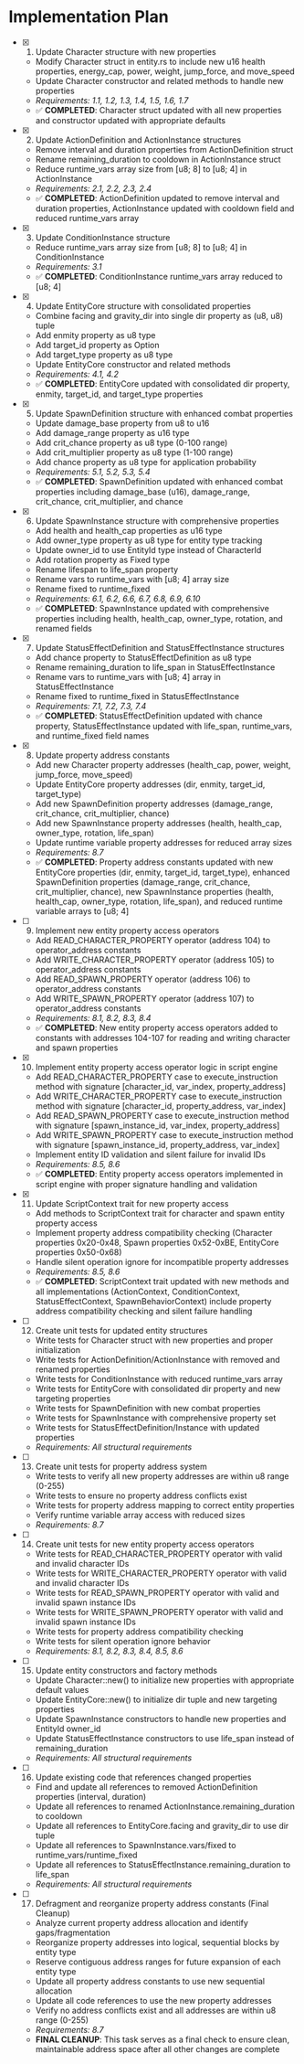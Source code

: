 # Implementation Plan

- [x] 1. Update Character structure with new properties

  - Modify Character struct in entity.rs to include new u16 health properties, energy_cap, power, weight, jump_force, and move_speed
  - Update Character constructor and related methods to handle new properties
  - _Requirements: 1.1, 1.2, 1.3, 1.4, 1.5, 1.6, 1.7_
  - ✅ **COMPLETED**: Character struct updated with all new properties and constructor updated with appropriate defaults

- [x] 2. Update ActionDefinition and ActionInstance structures

  - Remove interval and duration properties from ActionDefinition struct
  - Rename remaining_duration to cooldown in ActionInstance struct
  - Reduce runtime_vars array size from [u8; 8] to [u8; 4] in ActionInstance
  - _Requirements: 2.1, 2.2, 2.3, 2.4_
  - ✅ **COMPLETED**: ActionDefinition updated to remove interval and duration properties, ActionInstance updated with cooldown field and reduced runtime_vars array

- [x] 3. Update ConditionInstance structure

  - Reduce runtime_vars array size from [u8; 8] to [u8; 4] in ConditionInstance
  - _Requirements: 3.1_
  - ✅ **COMPLETED**: ConditionInstance runtime_vars array reduced to [u8; 4]

- [x] 4. Update EntityCore structure with consolidated properties

  - Combine facing and gravity_dir into single dir property as (u8, u8) tuple
  - Add enmity property as u8 type
  - Add target_id property as Option<EntityId>
  - Add target_type property as u8 type
  - Update EntityCore constructor and related methods
  - _Requirements: 4.1, 4.2_
  - ✅ **COMPLETED**: EntityCore updated with consolidated dir property, enmity, target_id, and target_type properties

- [x] 5. Update SpawnDefinition structure with enhanced combat properties

  - Update damage_base property from u8 to u16
  - Add damage_range property as u16 type
  - Add crit_chance property as u8 type (0-100 range)
  - Add crit_multiplier property as u8 type (1-100 range)
  - Add chance property as u8 type for application probability
  - _Requirements: 5.1, 5.2, 5.3, 5.4_
  - ✅ **COMPLETED**: SpawnDefinition updated with enhanced combat properties including damage_base (u16), damage_range, crit_chance, crit_multiplier, and chance

- [x] 6. Update SpawnInstance structure with comprehensive properties

  - Add health and health_cap properties as u16 type
  - Add owner_type property as u8 type for entity type tracking
  - Update owner_id to use EntityId type instead of CharacterId
  - Add rotation property as Fixed type
  - Rename lifespan to life_span property
  - Rename vars to runtime_vars with [u8; 4] array size
  - Rename fixed to runtime_fixed
  - _Requirements: 6.1, 6.2, 6.6, 6.7, 6.8, 6.9, 6.10_
  - ✅ **COMPLETED**: SpawnInstance updated with comprehensive properties including health, health_cap, owner_type, rotation, and renamed fields

- [x] 7. Update StatusEffectDefinition and StatusEffectInstance structures

  - Add chance property to StatusEffectDefinition as u8 type
  - Rename remaining_duration to life_span in StatusEffectInstance
  - Rename vars to runtime_vars with [u8; 4] array in StatusEffectInstance
  - Rename fixed to runtime_fixed in StatusEffectInstance
  - _Requirements: 7.1, 7.2, 7.3, 7.4_
  - ✅ **COMPLETED**: StatusEffectDefinition updated with chance property, StatusEffectInstance updated with life_span, runtime_vars, and runtime_fixed field names

- [x] 8. Update property address constants

  - Add new Character property addresses (health_cap, power, weight, jump_force, move_speed)
  - Update EntityCore property addresses (dir, enmity, target_id, target_type)
  - Add new SpawnDefinition property addresses (damage_range, crit_chance, crit_multiplier, chance)
  - Add new SpawnInstance property addresses (health, health_cap, owner_type, rotation, life_span)
  - Update runtime variable property addresses for reduced array sizes
  - _Requirements: 8.7_
  - ✅ **COMPLETED**: Property address constants updated with new EntityCore properties (dir, enmity, target_id, target_type), enhanced SpawnDefinition properties (damage_range, crit_chance, crit_multiplier, chance), new SpawnInstance properties (health, health_cap, owner_type, rotation, life_span), and reduced runtime variable arrays to [u8; 4]

- [ ] 9. Implement new entity property access operators

  - Add READ_CHARACTER_PROPERTY operator (address 104) to operator_address constants
  - Add WRITE_CHARACTER_PROPERTY operator (address 105) to operator_address constants
  - Add READ_SPAWN_PROPERTY operator (address 106) to operator_address constants
  - Add WRITE_SPAWN_PROPERTY operator (address 107) to operator_address constants
  - _Requirements: 8.1, 8.2, 8.3, 8.4_
  - ✅ **COMPLETED**: New entity property access operators added to constants with addresses 104-107 for reading and writing character and spawn properties

- [x] 10. Implement entity property access operator logic in script engine

  - Add READ_CHARACTER_PROPERTY case to execute_instruction method with signature [character_id, var_index, property_address]
  - Add WRITE_CHARACTER_PROPERTY case to execute_instruction method with signature [character_id, property_address, var_index]
  - Add READ_SPAWN_PROPERTY case to execute_instruction method with signature [spawn_instance_id, var_index, property_address]
  - Add WRITE_SPAWN_PROPERTY case to execute_instruction method with signature [spawn_instance_id, property_address, var_index]
  - Implement entity ID validation and silent failure for invalid IDs
  - _Requirements: 8.5, 8.6_
  - ✅ **COMPLETED**: Entity property access operators implemented in script engine with proper signature handling and validation

- [x] 11. Update ScriptContext trait for new property access

  - Add methods to ScriptContext trait for character and spawn entity property access
  - Implement property address compatibility checking (Character properties 0x20-0x48, Spawn properties 0x52-0xBE, EntityCore properties 0x50-0x68)
  - Handle silent operation ignore for incompatible property addresses
  - _Requirements: 8.5, 8.6_
  - ✅ **COMPLETED**: ScriptContext trait updated with new methods and all implementations (ActionContext, ConditionContext, StatusEffectContext, SpawnBehaviorContext) include property address compatibility checking and silent failure handling

- [ ] 12. Create unit tests for updated entity structures

  - Write tests for Character struct with new properties and proper initialization
  - Write tests for ActionDefinition/ActionInstance with removed and renamed properties
  - Write tests for ConditionInstance with reduced runtime_vars array
  - Write tests for EntityCore with consolidated dir property and new targeting properties
  - Write tests for SpawnDefinition with new combat properties
  - Write tests for SpawnInstance with comprehensive property set
  - Write tests for StatusEffectDefinition/Instance with updated properties
  - _Requirements: All structural requirements_

- [ ] 13. Create unit tests for property address system

  - Write tests to verify all new property addresses are within u8 range (0-255)
  - Write tests to ensure no property address conflicts exist
  - Write tests for property address mapping to correct entity properties
  - Verify runtime variable array access with reduced sizes
  - _Requirements: 8.7_

- [ ] 14. Create unit tests for new entity property access operators

  - Write tests for READ_CHARACTER_PROPERTY operator with valid and invalid character IDs
  - Write tests for WRITE_CHARACTER_PROPERTY operator with valid and invalid character IDs
  - Write tests for READ_SPAWN_PROPERTY operator with valid and invalid spawn instance IDs
  - Write tests for WRITE_SPAWN_PROPERTY operator with valid and invalid spawn instance IDs
  - Write tests for property address compatibility checking
  - Write tests for silent operation ignore behavior
  - _Requirements: 8.1, 8.2, 8.3, 8.4, 8.5, 8.6_

- [ ] 15. Update entity constructors and factory methods

  - Update Character::new() to initialize new properties with appropriate default values
  - Update EntityCore::new() to initialize dir tuple and new targeting properties
  - Update SpawnInstance constructors to handle new properties and EntityId owner_id
  - Update StatusEffectInstance constructors to use life_span instead of remaining_duration
  - _Requirements: All structural requirements_

- [ ] 16. Update existing code that references changed properties

  - Find and update all references to removed ActionDefinition properties (interval, duration)
  - Update all references to renamed ActionInstance.remaining_duration to cooldown
  - Update all references to EntityCore.facing and gravity_dir to use dir tuple
  - Update all references to SpawnInstance.vars/fixed to runtime_vars/runtime_fixed
  - Update all references to StatusEffectInstance.remaining_duration to life_span
  - _Requirements: All structural requirements_

- [ ] 17. Defragment and reorganize property address constants (Final Cleanup)

  - Analyze current property address allocation and identify gaps/fragmentation
  - Reorganize property addresses into logical, sequential blocks by entity type
  - Reserve contiguous address ranges for future expansion of each entity type
  - Update all property address constants to use new sequential allocation
  - Update all code references to use the new property addresses
  - Verify no address conflicts exist and all addresses are within u8 range (0-255)
  - _Requirements: 8.7_
  - **FINAL CLEANUP**: This task serves as a final check to ensure clean, maintainable address space after all other changes are complete
